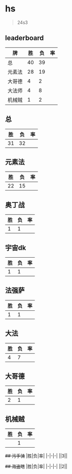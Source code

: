 # hs

> 24s3

## leaderboard
|牌|胜|负|率|
|-|-|-|-|
|总|40|39||
|元素法|28|19||
|大哥德|4|2||
|大法师|4|8||
|机械贼|1|2||

## 总
|胜|负|率|
|-|-|-|
|31|32||

## 元素法
|胜|负|率|
|-|-|-|
|22|15||

## 奥丁战
|胜|负|率|
|-|-|-|
|1|1||

## 宇宙dk
|胜|负|率|
|-|-|-|
|1|1||

## 法强萨
|胜|负|率|
|-|-|-|
|1|1||

## 大法
|胜|负|率|
|-|-|-|
|4|7||

## 大哥德
|胜|负|率|
|-|-|-|
|2|1||

## 机械贼
|胜|负|率|
|-|-|-|
||1||

~~## 污手骑~~
|胜|负|率|
|-|-|-|
||3||

~~## 海盗瞎~~
|胜|负|率|
|-|-|-|
||2||
